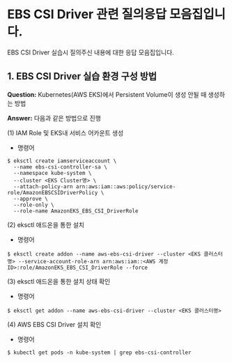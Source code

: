 # EBS CSI Driver 관련 질의응답 모음집입니다.

EBS CSI Driver 실습시 질의주신 내용에 대한 응답 모음집입니다. 

## 1. EBS CSI Driver 실습 환경 구성 방법
**Question:** Kubernetes(AWS EKS)에서 Persistent Volume이 생성 안될 때 생성하는 방법

**Answer:** 다음과 같은 방법으로 진행

(1) IAM Role 및 EKS내 서비스 어카운트 생성
* 명령어
```
$ eksctl create iamserviceaccount \
  --name ebs-csi-controller-sa \
  --namespace kube-system \
  --cluster <EKS Cluster명> \
  --attach-policy-arn arn:aws:iam::aws:policy/service-role/AmazonEBSCSIDriverPolicy \
  --approve \
  --role-only \
  --role-name AmazonEKS_EBS_CSI_DriverRole
```

(2) eksctl 애드온을 통한 설치
* 명령어
```
$ eksctl create addon --name aws-ebs-csi-driver --cluster <EKS 클러스터명> --service-account-role-arn arn:aws:iam::<AWS 계정 ID>:role/AmazonEKS_EBS_CSI_DriverRole --force
```

(3) eksctl 애드온을 통한 설치 상태 확인
* 명령어
```
$ eksctl get addon --name aws-ebs-csi-driver --cluster <EKS 클러스터명>
```

(4) AWS EBS CSI Driver 설치 확인
* 명령어
```
$ kubectl get pods -n kube-system | grep ebs-csi-controller
```